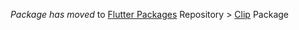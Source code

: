 _Package has moved_ to [Flutter Packages](https://github.com/hsul4n/flutter-packages) Repository > [Clip](https://github.com/hsul4n/flutter-packages/tree/main/packages/clip) Package
